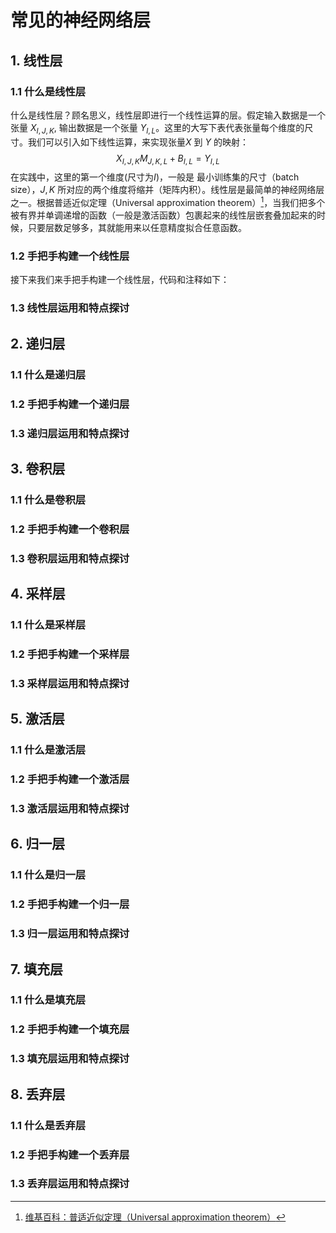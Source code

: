 # 常见的神经网络层
## 1. 线性层
### 1.1 什么是线性层
什么是线性层？顾名思义，线性层即进行一个线性运算的层。假定输入数据是一个张量 $X_{I,J,K}$, 输出数据是一个张量 $Y_{I, L}$。这里的大写下表代表张量每个维度的尺寸。我们可以引入如下线性运算，来实现张量$X$ 到 $Y$ 的映射：$$X_{I,J,K} M_{J,K,L}+B_{I, L}=Y_{I, L}$$
在实践中，这里的第一个维度(尺寸为$I$)，一般是 最小训练集的尺寸（batch size），$J,K$ 所对应的两个维度将缩并（矩阵内积）。线性层是最简单的神经网络层之一。根据普适近似定理（Universal approximation theorem）[^uat]，当我们把多个被有界并单调递增的函数（一般是激活函数）包裹起来的线性层嵌套叠加起来的时候，只要层数足够多，其就能用来以任意精度拟合任意函数。
[^uat]: [维基百科：普适近似定理（Universal approximation theorem）](https://en.wikipedia.org/wiki/Universal_approximation_theorem)
### 1.2 手把手构建一个线性层
接下来我们来手把手构建一个线性层，代码和注释如下：
### 1.3 线性层运用和特点探讨
## 2. 递归层
### 1.1 什么是递归层
### 1.2 手把手构建一个递归层
### 1.3 递归层运用和特点探讨
## 3. 卷积层
### 1.1 什么是卷积层
### 1.2 手把手构建一个卷积层
### 1.3 卷积层运用和特点探讨
## 4. 采样层
### 1.1 什么是采样层
### 1.2 手把手构建一个采样层
### 1.3 采样层运用和特点探讨
## 5. 激活层
### 1.1 什么是激活层
### 1.2 手把手构建一个激活层
### 1.3 激活层运用和特点探讨
## 6. 归一层
### 1.1 什么是归一层
### 1.2 手把手构建一个归一层
### 1.3 归一层运用和特点探讨
## 7. 填充层
### 1.1 什么是填充层
### 1.2 手把手构建一个填充层
### 1.3 填充层运用和特点探讨
## 8. 丢弃层
### 1.1 什么是丢弃层
### 1.2 手把手构建一个丢弃层
### 1.3 丢弃层运用和特点探讨